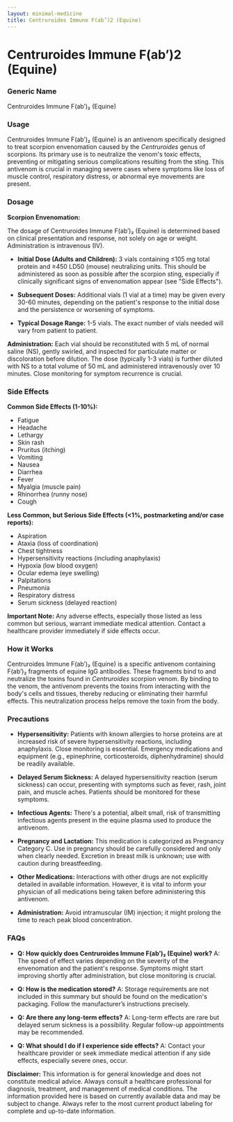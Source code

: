 ```yaml
---
layout: minimal-medicine
title: Centruroides Immune F(ab’)2 (Equine)
---
```


# Centruroides Immune F(ab’)2 (Equine)
### Generic Name
Centruroides Immune F(ab’)₂ (Equine)

### Usage
Centruroides Immune F(ab’)₂ (Equine) is an antivenom specifically designed to treat scorpion envenomation caused by the *Centruroides* genus of scorpions.  Its primary use is to neutralize the venom's toxic effects, preventing or mitigating serious complications resulting from the sting.  This antivenom is crucial in managing severe cases where symptoms like loss of muscle control, respiratory distress, or abnormal eye movements are present.

### Dosage
**Scorpion Envenomation:**

The dosage of Centruroides Immune F(ab’)₂ (Equine) is determined based on clinical presentation and response, not solely on age or weight. Administration is intravenous (IV).

* **Initial Dose (Adults and Children):**  3 vials containing ≤105 mg total protein and ≥450 LD50 (mouse) neutralizing units. This should be administered as soon as possible after the scorpion sting, especially if clinically significant signs of envenomation appear (see "Side Effects").

* **Subsequent Doses:** Additional vials (1 vial at a time) may be given every 30-60 minutes, depending on the patient's response to the initial dose and the persistence or worsening of symptoms.

* **Typical Dosage Range:** 1-5 vials. The exact number of vials needed will vary from patient to patient.

**Administration:** Each vial should be reconstituted with 5 mL of normal saline (NS), gently swirled, and inspected for particulate matter or discoloration before dilution.  The dose (typically 1-3 vials) is further diluted with NS to a total volume of 50 mL and administered intravenously over 10 minutes.  Close monitoring for symptom recurrence is crucial.

### Side Effects

**Common Side Effects (1-10%):**

* Fatigue
* Headache
* Lethargy
* Skin rash
* Pruritus (itching)
* Vomiting
* Nausea
* Diarrhea
* Fever
* Myalgia (muscle pain)
* Rhinorrhea (runny nose)
* Cough


**Less Common, but Serious Side Effects (<1%, postmarketing and/or case reports):**

* Aspiration
* Ataxia (loss of coordination)
* Chest tightness
* Hypersensitivity reactions (including anaphylaxis)
* Hypoxia (low blood oxygen)
* Ocular edema (eye swelling)
* Palpitations
* Pneumonia
* Respiratory distress
* Serum sickness (delayed reaction)

**Important Note:**  Any adverse effects, especially those listed as less common but serious, warrant immediate medical attention.  Contact a healthcare provider immediately if side effects occur.


### How it Works
Centruroides Immune F(ab’)₂ (Equine) is a specific antivenom containing F(ab’)₂ fragments of equine IgG antibodies. These fragments bind to and neutralize the toxins found in *Centruroides* scorpion venom. By binding to the venom, the antivenom prevents the toxins from interacting with the body's cells and tissues, thereby reducing or eliminating their harmful effects.  This neutralization process helps remove the toxin from the body.

### Precautions

* **Hypersensitivity:**  Patients with known allergies to horse proteins are at increased risk of severe hypersensitivity reactions, including anaphylaxis.  Close monitoring is essential.  Emergency medications and equipment (e.g., epinephrine, corticosteroids, diphenhydramine) should be readily available.

* **Delayed Serum Sickness:**  A delayed hypersensitivity reaction (serum sickness) can occur, presenting with symptoms such as fever, rash, joint pain, and muscle aches.  Patients should be monitored for these symptoms.

* **Infectious Agents:**  There's a potential, albeit small, risk of transmitting infectious agents present in the equine plasma used to produce the antivenom.

* **Pregnancy and Lactation:** This medication is categorized as Pregnancy Category C.  Use in pregnancy should be carefully considered and only when clearly needed.  Excretion in breast milk is unknown; use with caution during breastfeeding.

* **Other Medications:**  Interactions with other drugs are not explicitly detailed in available information. However, it is vital to inform your physician of all medications being taken before administering this antivenom.

* **Administration:** Avoid intramuscular (IM) injection; it might prolong the time to reach peak blood concentration.

### FAQs

* **Q: How quickly does Centruroides Immune F(ab’)₂ (Equine) work?**  A: The speed of effect varies depending on the severity of the envenomation and the patient's response.  Symptoms might start improving shortly after administration, but close monitoring is crucial.

* **Q: How is the medication stored?** A: Storage requirements are not included in this summary but should be found on the medication's packaging.  Follow the manufacturer’s instructions precisely.

* **Q: Are there any long-term effects?** A:  Long-term effects are rare but delayed serum sickness is a possibility. Regular follow-up appointments may be recommended.

* **Q: What should I do if I experience side effects?** A:  Contact your healthcare provider or seek immediate medical attention if any side effects, especially severe ones, occur.


**Disclaimer:** This information is for general knowledge and does not constitute medical advice. Always consult a healthcare professional for diagnosis, treatment, and management of medical conditions.  The information provided here is based on currently available data and may be subject to change.  Always refer to the most current product labeling for complete and up-to-date information.
